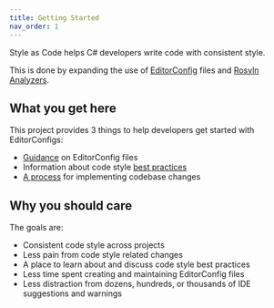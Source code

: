```yaml
---
title: Getting Started
nav_order: 1
---
```


Style as Code helps C# developers write code with consistent style.

This is done by expanding the use of [EditorConfig](EditorConfigs/index.md) files and [Rosyln Analyzers](faq.md).

## What you get here

This project provides 3 things to help developers get started with EditorConfigs:

* [Guidance](EditorConfigs/index.md) on EditorConfig files
* Information about code style [best practices](Best_Practices/index.md)
* [A process](Resolving_Violations/index.md) for implementing codebase changes

## Why you should care

The goals are:

* Consistent code style across projects
* Less pain from code style related changes
* A place to learn about and discuss code style best practices
* Less time spent creating and maintaining EditorConfig files
* Less distraction from dozens, hundreds, or thousands of IDE suggestions and warnings
